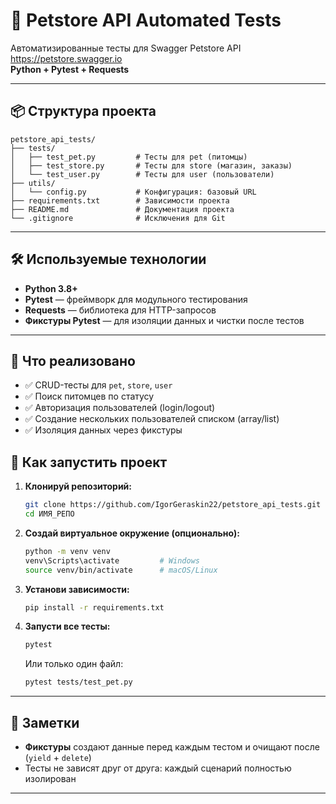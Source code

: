 # 🚀 Petstore API Automated Tests

Автоматизированные тесты для Swagger Petstore API  
https://petstore.swagger.io  
**Python + Pytest + Requests**

---

## 📦 Структура проекта

```
petstore_api_tests/
├── tests/
│   ├── test_pet.py         # Тесты для pet (питомцы)
│   ├── test_store.py       # Тесты для store (магазин, заказы)
│   └── test_user.py        # Тесты для user (пользователи)
├── utils/
│   └── config.py           # Конфигурация: базовый URL
├── requirements.txt        # Зависимости проекта
├── README.md               # Документация проекта
└── .gitignore              # Исключения для Git
```

---

## 🛠️ Используемые технологии

- **Python 3.8+**
- **Pytest** — фреймворк для модульного тестирования
- **Requests** — библиотека для HTTP-запросов
- **Фикстуры Pytest** — для изоляции данных и чистки после тестов

---

## 📝 Что реализовано

- ✅ CRUD-тесты для `pet`, `store`, `user`
- ✅ Поиск питомцев по статусу
- ✅ Авторизация пользователей (login/logout)
- ✅ Создание нескольких пользователей списком (array/list)
- ✅ Изоляция данных через фикстуры


## 🚀 Как запустить проект

1. **Клонируй репозиторий:**
   ```bash
   git clone https://github.com/IgorGeraskin22/petstore_api_tests.git
   cd ИМЯ_РЕПО
   ```

2. **Создай виртуальное окружение (опционально):**
   ```bash
   python -m venv venv
   venv\Scripts\activate         # Windows
   source venv/bin/activate      # macOS/Linux
   ```

3. **Установи зависимости:**
   ```bash
   pip install -r requirements.txt
   ```

4. **Запусти все тесты:**
   ```bash
   pytest
   ```

   Или только один файл:

   ```bash
   pytest tests/test_pet.py
   ```

---

## 🧪 Заметки

- **Фикстуры** создают данные перед каждым тестом и очищают после (`yield` + `delete`)
- Тесты не зависят друг от друга: каждый сценарий полностью изолирован

---

